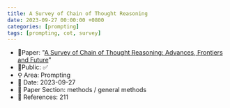 ```yaml
---
title: A Survey of Chain of Thought Reasoning
date: 2023-09-27 00:00:00 +0800
categories: [prompting]
tags: [prompting, cot, survey]
---
```


- 📙Paper: "[A Survey of Chain of Thought Reasoning: Advances, Frontiers and Future](https://www.semanticscholar.org/paper/A-Survey-of-Chain-of-Thought-Reasoning%3A-Advances%2C-Chu-Chen/11a4284e335ba39330b59d9f42ca3272a6166991)"
- 🔑Public: ✅
- ⚲ Area: Prompting
- 📅 Date: 2023-09-27
- 🔎 Paper Section: methods / general methods
- 📝 References: 211
